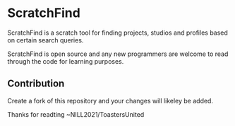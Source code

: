 # ScratchFind
ScratchFind is a scratch tool for finding projects, studios and profiles based on certain search queries.

ScratchFind is open source and any new programmers are welcome to read through the code for learning purposes. 

## Contribution

Create a fork of this repository and your changes will likeley be added.

Thanks for readting
~NILL2021/ToastersUnited
